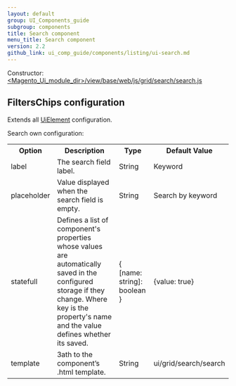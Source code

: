 ```yaml
---
layout: default
group: UI_Components_guide
subgroup: components
title: Search component
menu_title: Search component
version: 2.2
github_link: ui_comp_guide/components/listing/ui-search.md
---
```


Constructor: [<Magento_Ui_module_dir>/view/base/web/js/grid/search/search.js]({{site.mage2200url}}app/code/Magento/Ui/view/base/web/js/grid/search/search.js)

## FiltersChips configuration

Extends all [UiElement]({{page.baseurl}}ui_comp_guide/concepts/ui_comp_uielement_concept.html) configuration.

Search own configuration:

<table>
  <tr>
    <th>Option</th>
    <th>Description</th>
    <th>Type</th>
    <th>Default Value</th>
  </tr>
  <tr>
    <td>label</td>
    <td>The search field label.</td>
    <td>String</td>
    <td>Keyword</td>
  </tr>
  <tr>
    <td>placeholder</td>
    <td>Value displayed when the search field is empty.</td>
    <td>String</td>
    <td>Search by keyword</td>
  </tr>
  <tr>
    <td>statefull</td>
    <td>Defines a list of component's properties whose values are automatically saved in the configured storage if they change. Where key is the property's name and the value defines whether its saved.</td>
    <td>{<br>[name: string]: boolean<br>}</td>
    <td>{value: true}</td>
  </tr>
  <tr>
    <td>template</td>
    <td>Зath to the component’s .html template.</td>
    <td>String</td>
    <td>ui/grid/search/search</td>
  </tr>
</table>


